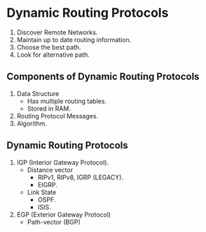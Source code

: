 # Dynamic Routing Protocols


1. Discover Remote Networks.
2. Maintain up to date routing information.
3. Choose the best path.
4. Look for alternative path.

## Components of Dynamic Routing Protocols  

1. Data Structure
   * Has multiple routing tables.
   * Stored in RAM.
2. Routing Protocol Messages.
3. Algorithm.  

## Dynamic Routing Protocols

1. IGP (Interior Gateway Protocol).
   * Distance vector  
     * RIPv1, RIPv8, IGRP (LEGACY).
     * EIGRP.
   * Link State  
     * OSPF.
     * ISIS.
2. EGP (Exterior Gateway Protocol)
   * Path-vector (BGP) 


